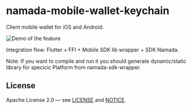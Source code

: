 
# namada-mobile-wallet-keychain
Client mobile wallet for iOS and Android.

![Demo of the feature](assets/demo.gif)


Integration flow: Flutter + FFI + Mobile SDK lib wrapper + SDK Namada. 

Note:
If you want to compile and run it you should generate dynamic/static library for specicic Platform from namada-sdk-wrapper.

## License
Apache License 2.0 — see [LICENSE](./LICENSE) and [NOTICE](./NOTICE).
